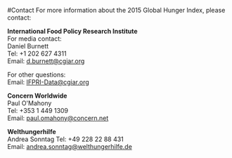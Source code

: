 #Contact
For more information about the 2015 Global Hunger Index, please contact:

**International Food Policy Research Institute**  
For media contact:  
Daniel Burnett  
Tel: +1 202 627 4311  
Email: d.burnett@cgiar.org  

For other questions:  
Email: IFPRI-Data@cgiar.org

**Concern Worldwide**  
Paul O'Mahony  
Tel: +353 1 449 1309  
Email: paul.omahony@concern.net  

**Welthungerhilfe**  
Andrea Sonntag 
Tel: +49 228 22 88 431  
Email: andrea.sonntag@welthungerhilfe.de
